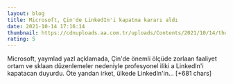 ```yaml
--- 
layout: blog
title: Microsoft, Çin'de LinkedIn'i kapatma kararı aldı
date: 2021-10-14 17:16:14
thumbnail: https://cdnuploads.aa.com.tr/uploads/Contents/2021/10/14/thumbs_b_c_1000370600737b5eac75d8e823dca92e.jpg?v=202137
rating: 5
---
```

Microsoft, yaymlad yazl açklamada, Çin'de önemli ölçüde zorlaan faaliyet ortam ve sklaan düzenlemeler nedeniyle profesyonel iliki a LinkedIn'i kapatacan duyurdu.
Öte yandan irket, ülkede LinkedIn'in… [+681 chars]